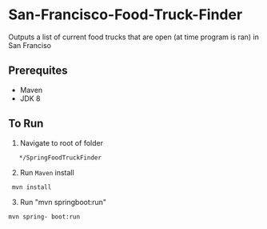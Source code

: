 # San-Francisco-Food-Truck-Finder
Outputs a list of current food trucks that are open (at time program is ran) in San Franciso

## Prerequites

- Maven
- JDK 8

## To Run

1. Navigate to root of folder
  ```shell
     */SpringFoodTruckFinder
   ```
     
2. Run `Maven` install
  ```shell
   mvn install 
  ``` 
  
 3. Run "mvn springboot:run"
 ```shell 
 mvn spring- boot:run
 ``` 
 